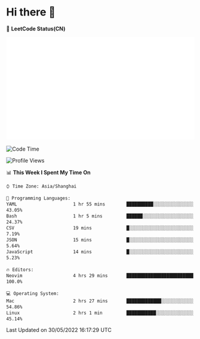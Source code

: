 # Hi there 👋

📝 **LeetCode Status(CN)**

![wsmbsbbz's LeetCode status](https://github.com/wsmbsbbz/wsmbsbbz/blob/main/status.svg)

<!--
**wsmbsbbz/wsmbsbbz** is a ✨ _special_ ✨ repository because its `README.md` (this file) appears on your GitHub profile.

Here are some ideas to get you started:

- 🔭 I’m currently working on ...
- 🌱 I’m currently learning ...
- 👯 I’m looking to collaborate on ...
- 🤔 I’m looking for help with ...
- 💬 Ask me about ...
- 📫 How to reach me: ...
- 😄 Pronouns: ...
- ⚡ Fun fact: ...
-->
<!--START_SECTION:waka-->
![Code Time](http://img.shields.io/badge/Code%20Time-0%20secs-blue)

![Profile Views](http://img.shields.io/badge/Profile%20Views-11-blue)

📊 **This Week I Spent My Time On** 

```text
⌚︎ Time Zone: Asia/Shanghai

💬 Programming Languages: 
YAML                     1 hr 55 mins        ██████████░░░░░░░░░░░░░░░   43.05% 
Bash                     1 hr 5 mins         ██████░░░░░░░░░░░░░░░░░░░   24.37% 
CSV                      19 mins             █░░░░░░░░░░░░░░░░░░░░░░░░   7.19% 
JSON                     15 mins             █░░░░░░░░░░░░░░░░░░░░░░░░   5.64% 
JavaScript               14 mins             █░░░░░░░░░░░░░░░░░░░░░░░░   5.23%

🔥 Editors: 
Neovim                   4 hrs 29 mins       █████████████████████████   100.0%

💻 Operating System: 
Mac                      2 hrs 27 mins       █████████████░░░░░░░░░░░░   54.86% 
Linux                    2 hrs 1 min         ███████████░░░░░░░░░░░░░░   45.14%

```


 Last Updated on 30/05/2022 16:17:29 UTC
<!--END_SECTION:waka-->
